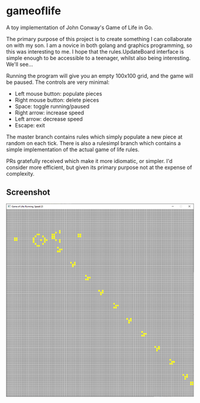 # gameoflife
A toy implementation of John Conway's Game of Life in Go.

The primary purpose of this project is to create something I can collaborate on with my son. I am a novice in both golang and
graphics programming, so this was interesting to me. I hope that the rules.UpdateBoard interface is simple enough to be accessible to a
teenager, whilst also being interesting. We'll see...

Running the program will give you an empty 100x100 grid, and the game will be paused. The controls are very minimal:

* Left mouse button: populate pieces
* Right mouse button: delete pieces
* Space: toggle running/paused
* Right arrow: increase speed
* Left arrow: decrease speed
* Escape: exit

The master branch contains rules which simply populate a new piece at random on each tick. There is also a rulesimpl branch which contains
a simple implementation of the actual game of life rules.

PRs gratefully received which make it more idiomatic, or simpler. I'd consider more efficient, but given its primary purpose not at the
expense of complexity.

## Screenshot

![Screenshot showing running game of life](/docs/screenshot.png)
